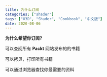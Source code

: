 ```yaml
---
title: 为什么订阅
categories: ["shader"]
tags: ["U3D", "Shader", "Cookbook", "中文版"]
date: 2020-08-06
---
```


**为什么希望你订阅?** 

可以查阅所有 **Packt** 网站发布的的书籍 

可以拷贝，打印所有书籍 

可以通过浏览器查找你最需要的资料

